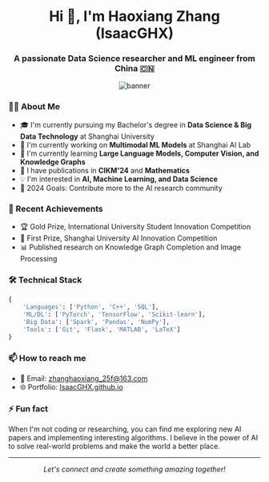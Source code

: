 <h1 align="center">Hi 👋, I'm Haoxiang Zhang (IsaacGHX)</h1>
<h3 align="center">A passionate Data Science researcher and ML engineer from China 🇨🇳</h3>

<p align="center">
  <img src="/api/placeholder/800/200" alt="banner" />
</p>

### 👨‍💻 About Me

- 🎓 I'm currently pursuing my Bachelor's degree in **Data Science & Big Data Technology** at Shanghai University
- 🔭 I'm currently working on **Multimodal ML Models** at Shanghai AI Lab
- 🌱 I'm currently learning **Large Language Models, Computer Vision, and Knowledge Graphs**
- 📝 I have publications in **CIKM'24** and **Mathematics**
- 💡 I'm interested in **AI, Machine Learning, and Data Science**
- 🌟 2024 Goals: Contribute more to the AI research community

### 🚀 Recent Achievements

- 🏆 Gold Prize, International University Student Innovation Competition
- 🎯 First Prize, Shanghai University AI Innovation Competition
- 📊 Published research on Knowledge Graph Completion and Image Processing

### 🛠 Technical Stack

```python
{
    'Languages': ['Python', 'C++', 'SQL'],
    'ML/DL': ['PyTorch', 'TensorFlow', 'Scikit-learn'],
    'Big Data': ['Spark', 'Pandas', 'NumPy'],
    'Tools': ['Git', 'Flask', 'MATLAB', 'LaTeX']
}
```

### 📫 How to reach me

- 📧 Email: zhanghaoxiang_25f@163.com
- 🌐 Portfolio: [IsaacGHX.github.io](https://IsaacGHX.github.io)

### ⚡ Fun fact
When I'm not coding or researching, you can find me exploring new AI papers and implementing interesting algorithms. I believe in the power of AI to solve real-world problems and make the world a better place.

---

<p align="center">
  <i>Let's connect and create something amazing together!</i>
</p>
